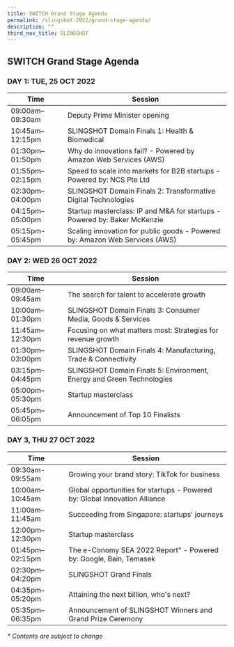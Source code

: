 ```yaml
---
title: SWITCH Grand Stage Agenda
permalink: /slingshot-2022/grand-stage-agenda/
description: ""
third_nav_title: SLINGSHOT
---
```

## SWITCH Grand Stage Agenda

### **DAY 1: TUE, 25 OCT 2022**

| Time | Session | 
| -------- | -------- |
| 09:00am–09:30am  | Deputy Prime Minister opening |
| 10:45am–12:15pm  | SLINGSHOT Domain Finals 1: Health & Biomedical |
| 01:30pm–01:50pm | Why do innovations fail? - Powered by Amazon Web Services (AWS) |
| 01:55pm–02:15pm | Speed to scale into markets for B2B startups - Powered by: NCS Pte Ltd |
| 02:30pm–04:00pm | SLINGSHOT Domain Finals 2: Transformative Digital Technologies | 
| 04:15pm–05:00pm  | Startup masterclass: IP and M&A for startups - Powered by: Baker McKenzie |
| 05:15pm-05:45pm | Scaling innovation for public goods - Powered by: Amazon Web Services (AWS) |

### **DAY 2: WED 26 OCT 2022**

| Time | Session | 
| -------- | -------- |
| 09:00am–09:45am  | The search for talent to accelerate growth |
| 10:00am–01:30pm  | SLINGSHOT Domain Finals 3: Consumer Media, Goods & Services |
| 11:45am–12:30pm  | Focusing on what matters most: Strategies for revenue growth |
| 01:30pm–03:00pm | SLINGSHOT Domain Finals 4: Manufacturing, Trade & Connectivity |
| 03:15pm–04:45pm | SLINGSHOT Domain Finals 5: Environment, Energy and Green Technologies |
| 05:00pm–05:30pm | Startup masterclass |
| 05:45pm–06:05pm | Announcement of Top 10 Finalists |


### **DAY 3, THU 27 OCT 2022**

| Time | Session | 
| -------- | -------- |
| 09:30am-09:55am | Growing your brand story: TikTok for business |
| 10:00am–10:45am  | Global opportunities for startups - Powered by: Global Innovation Alliance |
| 11:00am–11:45am  | Succeeding from Singapore: startups' journeys |
| 12:00pm–12:30pm  | Startup masterclass |
| 01:45pm–02:15pm | The e-Conomy SEA 2022 Report" - Powered by: Google, Bain, Temasek |
| 02:30pm–04:20pm | SLINGSHOT Grand Finals |
| 04:35pm–05:20pm | Attaining the next billion, who's next? |
| 05:35pm–06:35pm | Announcement of SLINGSHOT Winners and Grand Prize Ceremony |

_* Contents are subject to change_